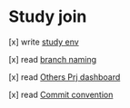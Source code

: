 # Study join 

[x] write [study env](https://github.com/lawnmowing-programmer/algo/discussions/181)

[x] read [branch naming](https://github.com/lawnmowing-programmer/algo/discussions/6)

[x] read [Others Prj dashboard](https://github.com/orgs/lawnmowing-programmer/projects/1/views/2)

[x] read [Commit convention](https://github.com/lkeonwoo94/algo/edit/main/README.md)

